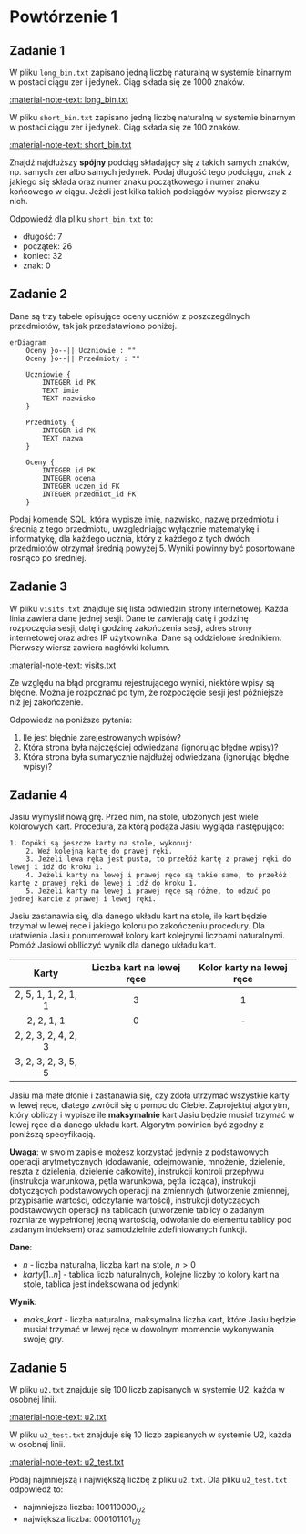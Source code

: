 # Powtórzenie 1

## Zadanie 1

W pliku `long_bin.txt` zapisano jedną liczbę naturalną w systemie binarnym w postaci ciągu zer i jedynek. Ciąg składa się ze 1000 znaków.

[:material-note-text: long_bin.txt](../../../../assets/repeat-1/long_bin.txt)

W pliku `short_bin.txt` zapisano jedną liczbę naturalną w systemie binarnym w postaci ciągu zer i jedynek. Ciąg składa się ze 100 znaków.

[:material-note-text: short_bin.txt](../../../../assets/repeat-1/short_bin.txt)

Znajdź najdłuższy **spójny** podciąg składający się z takich samych znaków, np. samych zer albo samych jedynek. Podaj długość tego podciągu, znak z jakiego się składa oraz numer znaku początkowego i numer znaku końcowego w ciągu. Jeżeli jest kilka takich podciągów wypisz pierwszy z nich.

Odpowiedź dla pliku `short_bin.txt` to:

- długość: 7
- początek: 26
- koniec: 32
- znak: 0

## Zadanie 2

Dane są trzy tabele opisujące oceny uczniów z poszczególnych przedmiotów, tak jak przedstawiono poniżej.

```mermaid
erDiagram
    Oceny }o--|| Uczniowie : ""
    Oceny }o--|| Przedmioty : ""

    Uczniowie {
        INTEGER id PK
        TEXT imie
        TEXT nazwisko
    }

    Przedmioty {
        INTEGER id PK
        TEXT nazwa
    }

    Oceny {
        INTEGER id PK
        INTEGER ocena
        INTEGER uczen_id FK
        INTEGER przedmiot_id FK
    }
```

Podaj komendę SQL, która wypisze imię, nazwisko, nazwę przedmiotu i średnią z tego przedmiotu, uwzględniając wyłącznie matematykę i informatykę, dla każdego ucznia, który z każdego z tych dwóch przedmiotów otrzymał średnią powyżej 5. Wyniki powinny być posortowane rosnąco po średniej.

## Zadanie 3

W pliku `visits.txt` znajduje się lista odwiedzin strony internetowej. Każda linia zawiera dane jednej sesji. Dane te zawierają datę i godzinę rozpoczęcia sesji, datę i godzinę zakończenia sesji, adres strony internetowej oraz adres IP użytkownika. Dane są oddzielone średnikiem. Pierwszy wiersz zawiera nagłówki kolumn.

[:material-note-text: visits.txt](../../../../assets/repeat-1/visits.txt)

Ze względu na błąd programu rejestrującego wyniki, niektóre wpisy są błędne. Można je rozpoznać po tym, że rozpoczęcie sesji jest późniejsze niż jej zakończenie.

Odpowiedz na poniższe pytania:

1. Ile jest błędnie zarejestrowanych wpisów?
2. Która strona była najczęściej odwiedzana (ignorując błędne wpisy)?
3. Która strona była sumarycznie najdłużej odwiedzana (ignorując błędne wpisy)?

## Zadanie 4

Jasiu wymyślił nową grę. Przed nim, na stole, ułożonych jest wiele kolorowych kart. Procedura, za którą podąża Jasiu wygląda następująco:

```
1. Dopóki są jeszcze karty na stole, wykonuj:
    2. Weź kolejną kartę do prawej ręki.
    3. Jeżeli lewa ręka jest pusta, to przełóż kartę z prawej ręki do lewej i idź do kroku 1.
    4. Jeżeli karty na lewej i prawej ręce są takie same, to przełóż kartę z prawej ręki do lewej i idź do kroku 1.
    5. Jeżeli karty na lewej i prawej ręce są różne, to odzuć po jednej karcie z prawej i lewej ręki.
```

Jasiu zastanawia się, dla danego układu kart na stole, ile kart będzie trzymał w lewej ręce i jakiego koloru po zakończeniu procedury. Dla ułatwienia Jasiu ponumerował kolory kart kolejnymi liczbami naturalnymi. Pomóż Jasiowi oblliczyć wynik dla danego układu kart.

|      **Karty**      | **Liczba kart na lewej ręce** | **Kolor karty na lewej ręce** |
|:-------------------:|:-----------------------------:|:-----------------------------:|
| 2, 5, 1, 1, 2, 1, 1 |               3               |               1               |
|      2, 2, 1, 1     |               0               |               -               |
| 2, 2, 3, 2, 4, 2, 3 |                               |                               |
| 3, 2, 3, 2, 3, 5, 5 |                               |                               |

Jasiu ma małe dłonie i zastanawia się, czy zdoła utrzymać wszystkie karty w lewej ręce, dlatego zwrócił się o pomoc do Ciebie. Zaprojektuj algorytm, który obliczy i wypisze ile **maksymalnie** kart Jasiu będzie musiał trzymać w lewej ręce dla danego układu kart. Algorytm powinien być zgodny z poniższą specyfikacją.

**Uwaga**: w swoim zapisie możesz korzystać jedynie z podstawowych operacji arytmetycznych (dodawanie, odejmowanie, mnożenie, dzielenie, reszta z dzielenia, dzielenie całkowite), instrukcji kontroli przepływu (instrukcja warunkowa, pętla warunkowa, pętla licząca), instrukcji dotyczących podstawowych operacji na zmiennych (utworzenie zmiennej, przypisanie wartości, odczytanie wartości), instrukcji dotyczących podstawowych operacji na tablicach (utworzenie tablicy o zadanym rozmiarze wypełnionej jedną wartością, odwołanie do elementu tablicy pod zadanym indeksem) oraz samodzielnie zdefiniowanych funkcji.

**Dane**:

- $n$ - liczba naturalna, liczba kart na stole, $n>0$
- $karty[1..n]$ - tablica liczb naturalnych, kolejne liczby to kolory kart na stole, tablica jest indeksowana od jedynki
  
**Wynik**:

- $maks\_kart$ - liczba naturalna, maksymalna liczba kart, które Jasiu będzie musiał trzymać w lewej ręce w dowolnym momencie wykonywania swojej gry.

## Zadanie 5

W pliku `u2.txt` znajduje się 100 liczb zapisanych w systemie U2, każda w osobnej linii.

[:material-note-text: u2.txt](../../../../assets/repeat-1/u2.txt)

W pliku `u2_test.txt` znajduje się 10 liczb zapisanych w systemie U2, każda w osobnej linii.

[:material-note-text: u2_test.txt](../../../../assets/repeat-1/u2_test.txt)

Podaj najmniejszą i największą liczbę z pliku `u2.txt`. Dla pliku `u2_test.txt` odpowiedź to:

- najmniejsza liczba: $100110000_{U2}$
- największa liczba: $000101101_{U2}$
